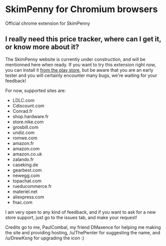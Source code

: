 # SkimPenny for Chromium browsers
Official chrome extension for SkimPenny

## I really need this price tracker, where can I get it, or know more about it?

The SkimPenny website is currently under construction, and will be mentionned here when ready. 
If you want to try this extension right now, you can install it [from the play store](https://chrome.google.com/webstore/detail/skimpenny-price-tracker/afcdmfdkhghhfgphoalnbpeackpojnla), but be aware that you are an early tester and you will certainly encounter many bugs, we're waiting for your feedback!

For now, supported sites are:
* LDLC.com
* Cdiscount.com
* Conrad.fr
* shop.hardware.fr
* store.nike.com
* grosbill.com
* undiz.com
* romwe.com
* amazon.fr
* amazon.com
* amazon.co.uk
* zalando.fr
* caseking.de
* gearbest.com
* newegg.com
* topachat.com
* rueducommerce.fr
* materiel.net
* aliexpress.com
* fnac.com

I am very open to any kind of feedback, and if you want to ask for a new store support, just go to the issues tab, and make your request!

Credits go to me, PaulCombal, my friend DMaxence for helping me making the site and providing hosting, /u/ThePwnter for suggesting the name, and /u/DrewKxng for upgrading the icon :)